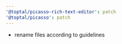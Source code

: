 ```yaml
---
'@toptal/picasso-rich-text-editor': patch
'@toptal/picasso': patch
---
```


- rename files according to guidelines
